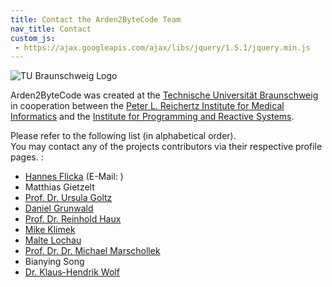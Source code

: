 ```yaml
---
title: Contact the Arden2ByteCode Team
nav_title: Contact
custom_js:
 - https://ajax.googleapis.com/ajax/libs/jquery/1.5.1/jquery.min.js
---
```


![TU Braunschweig Logo](https://www.tu-braunschweig.de/icons/tubsdesign/siegel_rot.jpg)

Arden2ByteCode was created at the [Technische Universität Braunschweig](http://www.tu-braunschweig.de) in cooperation between the [Peter L. Reichertz Institute for Medical Informatics](https://plri.de/) and the [Institute for Programming and Reactive Systems](http://www.ips.cs.tu-bs.de/).

Please refer to the following list (in alphabetical order).  
You may contact any of the projects contributors via their respective profile pages. :

*   [Hannes Flicka](https://github.com/hflicka) (E-Mail: <a class="mail" href="vmyzi2wtozxjyz@bhvdg.xjh"></a>)
*   Matthias Gietzelt
*   [Prof. Dr. Ursula Goltz](https://www.tu-braunschweig.de/ips/staff/goltz)
*   [Daniel Grunwald](https://github.com/dgrunwald)
*   [Prof. Dr. Reinhold Haux](https://plri.de/en/mitarbeiter/reinhold-haux)
*   [Mike Klimek](https://github.com/Tetr4)
*   [Malte Lochau](https://www.tu-braunschweig.de/ips/staff/former/lochau)
*   [Prof. Dr. Dr. Michael Marschollek](https://plri.de/en/mitarbeiter/michael_marschollek)
*   Bianying Song
*   [Dr. Klaus-Hendrik Wolf](https://plri.de/en/mitarbeiter/klaus-hendrik_wolf)

<script type="text/javascript">
$(function() {
	$('a.mail').each(function(index, element) {
		var addr = $(element).attr('href');
		addr = addr.replace(/[a-zA-Z]/g, function(c) {
			return String.fromCharCode((c <= "Z" ? 90 : 122) >= (c = c.charCodeAt(0) + 5)? c : c - 26);
		});
		$(element).attr('href', 'mailto:' + addr);
		$(element).text(addr);
	});
});
</script>
